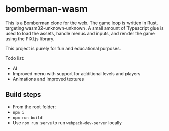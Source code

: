 # bomberman-wasm
This is a Bomberman clone for the web. The game loop is written in Rust, targeting wasm32-unknown-unknown. A small amount of Typescript glue is used to load the assets, handle menus and inputs, and render the game using the PIXI.js library.

This project is purely for fun and educational purposes.

Todo list:

* AI
* Improved menu with support for additional levels and players
* Animations and improved textures

## Build steps
* From the root folder:
* `npm i`
* `npm run build`
* Use `npm run serve` to run `webpack-dev-server` locally
